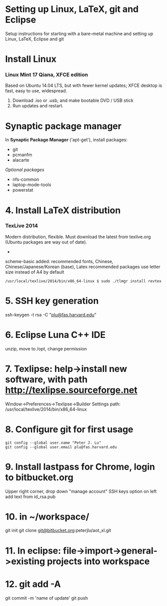 Setting up Linux, LaTeX, git and Eclipse
=================

Setup instructions for starting with a bare-metal machine and setting up Linux, LaTeX, Eclipse and git

# Install Linux

### Linux Mint 17 Qiana, XFCE edition

Based on Ubuntu 14.04 LTS, but with fewer kernel updates; XFCE desktop is fast, easy to use, widespread. 

1. Download .iso or .usb, and make bootable DVD / USB stick
2. Run updates and restart.

# Synaptic package manager

In **Synaptic Package Manager** ('apt-get'), install packages:

+ git
+ pcmanfm
+ alacarte

_Optional packages_ 

+ nfs-common
+ laptop-mode-tools
+ powerstat

# 4. Install LaTeX distribution

### TexLive 2014

Modern distribution, flexible. Must download the latest from texlive.org (Ubuntu packages are way out of date).

*

scheme-basic
added: recommended fonts, Chinese, Chinese/Japanese/Korean (base), Latex recommended packages
use letter size instead of A4 by default
```
/usr/local/texlive/2014/bin/x86_64-linux $ sudo ./tlmgr install revtex
```
# 5. SSH key generation
ssh-keygen -t rsa -C "plu@fas.harvard.edu"

# 6. Eclipse Luna C++ IDE
unzip, move to /opt, change permission

# 7. Texlipse: help->install new software, with path http://texlipse.sourceforge.net
Window->Preferences->Texlipse->Builder Settings
path: /usr/local/texlive/2014/bin/x86_64-linux

# 8. Configure git for first usage
```
git config --global user.name "Peter J. Lu"
git config --global user.email plu@fas.harvard.edu
```

# 9. Install lastpass for Chrome, login to bitbucket.org
Upper right corner, drop down "manage account"
SSH keys option on left
add text from id_rsa.pub

# 10. in ~/workspace/
git init
git clone git@bitbucket.org:peterjlu/aot_xl.git

# 11. In eclipse: file->import->general->existing projects into workspace

# 12. git add -A
git commit -m 'name of update'
git push
